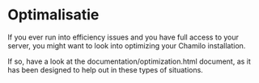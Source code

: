 # Optimalisatie

If you ever run into efficiency issues and you have full access to your server, you might want to look into optimizing your Chamilo installation.

If so, have a look at the documentation/optimization.html document, as it has been designed to help out in these types of situations.

